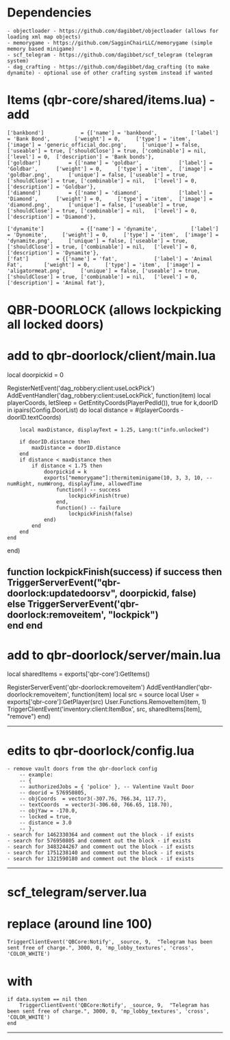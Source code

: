 # Dependencies
	- objectloader - https://github.com/dagibbet/objectloader (allows for loading xml map objects)
	- memorygame - https://github.com/SagginChairLLC/memorygame (simple memory based minigame)
	- scf_telegram - https://github.com/dagibbet/scf_telegram (telegram system)
	- dag_crafting - https://github.com/dagibbet/dag_crafting (to make dynamite) - optional use of other crafting system instead if wanted

# Items (qbr-core/shared/items.lua) - add

	['bankbond']			= {['name'] = 'bankbond',			['label'] = 'Bank Bond',		['weight'] = 0,		['type'] = 'item',	['image'] = 'generic_official_doc.png',		['unique'] = false,	['useable'] = true,	['shouldClose'] = true,	['combinable'] = nil,	['level'] = 0,	['description'] = 'Bank bonds'},
	['goldbar']			= {['name'] = 'goldbar',			['label'] = 'Goldbar',		['weight'] = 0,		['type'] = 'item',	['image'] = 'goldbar.png',		['unique'] = false,	['useable'] = true,	['shouldClose'] = true,	['combinable'] = nil,	['level'] = 0,	['description'] = 'Goldbar'},
	['diamond']			= {['name'] = 'diamond',			['label'] = 'Diamond',		['weight'] = 0,		['type'] = 'item',	['image'] = 'diamond.png',		['unique'] = false,	['useable'] = true,	['shouldClose'] = true,	['combinable'] = nil,	['level'] = 0,	['description'] = 'Diamond'},

	['dynamite']			= {['name'] = 'dynamite',			['label'] = 'Dynomite',		['weight'] = 0,		['type'] = 'item',	['image'] = 'dynamite.png',		['unique'] = false,	['useable'] = true,	['shouldClose'] = true,	['combinable'] = nil,	['level'] = 0,	['description'] = 'Dynamite'},
	['fat']			= {['name'] = 'fat',			['label'] = 'Animal Fat',		['weight'] = 0,		['type'] = 'item',	['image'] = 'aligatormeat.png',		['unique'] = false,	['useable'] = true,	['shouldClose'] = true,	['combinable'] = nil,	['level'] = 0,	['description'] = 'Animal fat'},


# QBR-DOORLOCK (allows lockpicking all locked doors)
# add to qbr-doorlock/client/main.lua

local doorpickid = 0

RegisterNetEvent('dag_robbery:client:useLockPick')
AddEventHandler('dag_robbery:client:useLockPick', function(item)
	local playerCoords, letSleep = GetEntityCoords(PlayerPedId()), true
	for k,doorID in ipairs(Config.DoorList) do
		local distance = #(playerCoords - doorID.textCoords)

		local maxDistance, displayText = 1.25, Lang:t("info.unlocked")

		if doorID.distance then
			maxDistance = doorID.distance
		end
		if distance < maxDistance then
			if distance < 1.75 then
				doorpickid = k
				exports["memorygame"]:thermiteminigame(10, 3, 3, 10, --numRight, numWrong, displayTime, allowedTime
					function() -- success
						lockpickFinish(true)
					end,
					function() -- failure
						lockpickFinish(false)
				end)
			end
		end
	end
end)


function lockpickFinish(success)
	if success then
		TriggerServerEvent("qbr-doorlock:updatedoorsv", doorpickid, false)	
	else
		TriggerServerEvent('qbr-doorlock:removeitem', "lockpick")        	
	end
end
----------------
# add to qbr-doorlock/server/main.lua

local sharedItems = exports['qbr-core']:GetItems()

RegisterServerEvent('qbr-doorlock:removeitem')
AddEventHandler('qbr-doorlock:removeitem', function(item)
	local src = source
	local User = exports['qbr-core']:GetPlayer(src)
	User.Functions.RemoveItem(item, 1)
	TriggerClientEvent('inventory:client:ItemBox', src, sharedItems[item], "remove")
end)

----------------
# edits to qbr-doorlock/config.lua
	- remove vault doors from the qbr-doorlock config
		-- example: 
		-- {
		-- authorizedJobs = { 'police' }, -- Valentine Vault Door
		-- doorid = 576950805,
		-- objCoords  = vector3(-307.76, 766.34, 117.7),
		-- textCoords  = vector3(-306.60, 766.65, 118.70),
		-- objYaw = -170.0,
		-- locked = true,
		-- distance = 3.0
		-- },
	- search for 1462330364 and comment out the block - if exists 
	- search for 576950805 and comment out the block - if exists
	- search for 3483244267 and comment out the block - if exists
	- search for 1751238140 and comment out the block - if exists
	- search for 1321590180 and comment out the block - if exists
	
	

---------------- 

# scf_telegram/server.lua
# replace (around line 100)
	
	TriggerClientEvent('QBCore:Notify', _source, 9,  "Telegram has been sent free of charge.", 3000, 0, 'mp_lobby_textures', 'cross', 'COLOR_WHITE')
	
# with
	
	if data.system == nil then 
		TriggerClientEvent('QBCore:Notify', _source, 9,  "Telegram has been sent free of charge.", 3000, 0, 'mp_lobby_textures', 'cross', 'COLOR_WHITE')
	end


----------------


